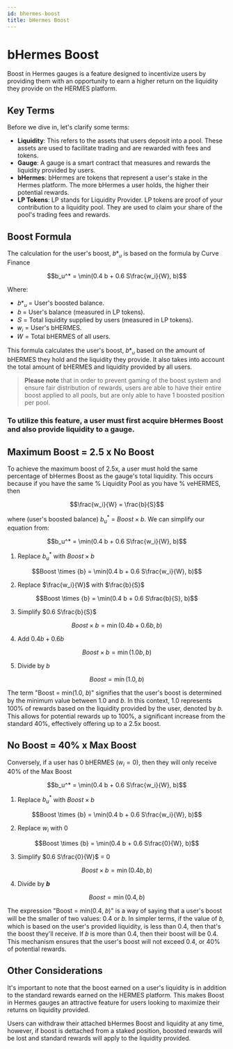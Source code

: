 ```yaml
---
id: bhermes-boost
title: bHermes Boost
---
```

# bHermes Boost

Boost in Hermes gauges is a feature designed to incentivize users by providing them with an opportunity to earn a higher return on the liquidity they provide on the HERMES platform.

## Key Terms

Before we dive in, let's clarify some terms:

- **Liquidity**: This refers to the assets that users deposit into a pool. These assets are used to facilitate trading and are rewarded with fees and tokens.
- **Gauge**: A gauge is a smart contract that measures and rewards the liquidity provided by users.
- **bHermes**: bHermes are tokens that represent a user's stake in the Hermes platform. The more bHermes a user holds, the higher their potential rewards.
- **LP Tokens**: LP stands for Liquidity Provider. LP tokens are proof of your contribution to a liquidity pool. They are used to claim your share of the pool's trading fees and rewards.

## Boost Formula

The calculation for the user's boost, 𝑏*<sub>𝑢</sub> is based on the formula by Curve Finance

$$b_u^* = \min(0.4 b + 0.6 S\frac{w_i}{W}, b)$$

Where:
- 𝑏*<sub>𝑢</sub> = User's boosted balance.
- 𝑏 = User's balance (measured in LP tokens).
- 𝑆 = Total liquidity supplied by users (measured in LP tokens).
- 𝑤<sub>𝑖</sub> = User's bHERMES.
- 𝑊 = Total bHERMES of all users.

This formula calculates the user's boost, 𝑏*<sub>𝑢</sub> based on the amount of bHERMES they hold and the liquidity they provide. It also takes into account the total amount of bHERMES and liquidity provided by all users.

> **Please note** that in order to prevent gaming of the boost system and ensure fair distribution of rewards, users are able to have their entire boost applied to all pools, but are only able to have 1 boosted position per pool.

### To utilize this feature, a user must first acquire bHermes Boost and also provide liquidity to a gauge. 

## Maximum Boost = 2.5 x No Boost

To achieve the maximum boost of 2.5x, a user must hold the same percentage of bHermes Boost as the gauge's total liquidity. This occurs because if you have the same % Liquidity Pool as you have % veHERMES, then

$$\frac{w_i}{W} = \frac{b}{S}$$

where (user's boosted balance) $b_u^*$ = $Boost \times {b}$. We can simplify our equation from:

$$b_u^* = \min(0.4 b + 0.6 S\frac{w_i}{W}, b)$$

1. Replace $b_u^*$ with $Boost \times {b}$ 

$$Boost \times {b} = \min(0.4 b + 0.6 S\frac{w_i}{W}, b)$$

2. Replace $\frac{w_i}{W}$ with $\frac{b}{S}$

$$Boost \times {b} = \min(0.4 b + 0.6 S\frac{b}{S}, b)$$

3. Simplify $0.6 S\frac{b}{S}$

$$Boost \times b = \min(0.4 b + 0.6 b, b)$$

4. Add $0.4b + 0.6b$

$$Boost \times b = \min(1.0 b, b)$$

5. Divide by ${b}$

$$Boost = \min(1.0, b)$$

The term "Boost = min(1.0, 𝑏)" signifies that the user's boost is determined by the minimum value between 1.0 and 𝑏. In this context, 1.0 represents 100% of rewards based on the liquidity provided by the user, denoted by 𝑏. This allows for potential rewards up to 100%, a significant increase from the standard 40%, effectively offering up to a 2.5x boost.

## No Boost = 40% x Max Boost

Conversely, if a user has ${0}$ bHERMES ($w_i = 0$), then they will only receive 40% of the Max Boost

$$b_u^* = \min(0.4 b + 0.6 S\frac{w_i}{W}, b)$$

1. Replace $b_u^*$ with ${Boost \times {b}}$

$$Boost \times {b} = \min(0.4 b + 0.6 S\frac{w_i}{W}, b)$$

2. Replace ${w_i}$ with ${0}$

$$Boost \times {b} = \min(0.4 b + 0.6 S\frac{0}{W}, b)$$

3. Simplify $0.6 S\frac{0}{W}$ = ${0}$

$$Boost \times b = \min(0.4 b, b)$$

4. Divide by **${b}$**

$$Boost = \min(0.4, b)$$

The expression "Boost = min(0.4, 𝑏)" is a way of saying that a user's boost will be the smaller of two values: 0.4 or 𝑏. In simpler terms, if the value of 𝑏, which is based on the user's provided liquidity, is less than 0.4, then that's the boost they'll receive. If 𝑏 is more than 0.4, then their boost will be 0.4. This mechanism ensures that the user's boost will not exceed 0.4, or 40% of potential rewards.

## Other Considerations

It's important to note that the boost earned on a user's liquidity is in addition to the standard rewards earned on the HERMES platform. This makes Boost in Hermes gauges an attractive feature for users looking to maximize their returns on liquidity provided.

Users can withdraw their attached bHermes Boost and liquidity at any time, however, if boost is dettached from a staked position, boosted rewards will be lost and standard rewards will apply to the liquidity provided.
